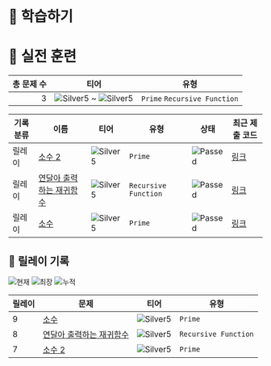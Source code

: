 # 📖 학습하기

# 🥇 실전 훈련
|총 문제 수|티어|유형|
|---:|---|---|
|3|![Silver5][s5] ~ ![Silver5][s5]|`Prime` `Recursive Function`|

|기록분류|이름|티어|유형|상태|최근 제출 코드|
|---|---|---|---|---|---|
|릴레이|[소수 2](https://www.codetree.ai/training-field/search/problems/prime-number-2)|![Silver5][s5]|`Prime`|![Passed][passed]|[링크](https://github.com/kimzoo2/codetree-TILs/blob/main/231211/%EC%86%8C%EC%88%98%202/prime-number-2.java)|
|릴레이|[연달아 출력하는 재귀함수](https://www.codetree.ai/training-field/search/problems/recursive-function-that-outputs-continuously)|![Silver5][s5]|`Recursive Function`|![Passed][passed]|[링크](https://github.com/kimzoo2/codetree-TILs/blob/main/231211/%EC%97%B0%EB%8B%AC%EC%95%84%20%EC%B6%9C%EB%A0%A5%ED%95%98%EB%8A%94%20%EC%9E%AC%EA%B7%80%ED%95%A8%EC%88%98/recursive-function-that-outputs-continuously.java)|
|릴레이|[소수](https://www.codetree.ai/training-field/search/problems/prime-number)|![Silver5][s5]|`Prime`|![Passed][passed]|[링크](https://github.com/kimzoo2/codetree-TILs/blob/main/231211/%EC%86%8C%EC%88%98/prime-number.java)|


## 🏃 릴레이 기록
![현재](https://img.shields.io/badge/현재_릴레이-9-%235cb85c.svg?for-the-badge)
![최장](https://img.shields.io/badge/최장_릴레이-9-%23E34F26.svg?for-the-badge)
![누적](https://img.shields.io/badge/누적_릴레이-9-%2300599C.svg?for-the-badge)

|릴레이|문제|티어|유형|
|---|---|---|---|
|9|[소수](https://www.codetree.ai/training-field/search/problems/prime-number)|![Silver5][s5]|`Prime`|
|8|[연달아 출력하는 재귀함수](https://www.codetree.ai/training-field/search/problems/recursive-function-that-outputs-continuously)|![Silver5][s5]|`Recursive Function`|
|7|[소수 2](https://www.codetree.ai/training-field/search/problems/prime-number-2)|![Silver5][s5]|`Prime`|










[b5]: https://img.shields.io/badge/Bronze_5-%235D3E31.svg
[b4]: https://img.shields.io/badge/Bronze_4-%235D3E31.svg
[b3]: https://img.shields.io/badge/Bronze_3-%235D3E31.svg
[b2]: https://img.shields.io/badge/Bronze_2-%235D3E31.svg
[b1]: https://img.shields.io/badge/Bronze_1-%235D3E31.svg
[s5]: https://img.shields.io/badge/Silver_5-%23394960.svg
[s4]: https://img.shields.io/badge/Silver_4-%23394960.svg
[s3]: https://img.shields.io/badge/Silver_3-%23394960.svg
[s2]: https://img.shields.io/badge/Silver_2-%23394960.svg
[s1]: https://img.shields.io/badge/Silver_1-%23394960.svg
[g5]: https://img.shields.io/badge/Gold_5-%23FFC433.svg
[g4]: https://img.shields.io/badge/Gold_4-%23FFC433.svg
[g3]: https://img.shields.io/badge/Gold_3-%23FFC433.svg
[g2]: https://img.shields.io/badge/Gold_2-%23FFC433.svg
[g1]: https://img.shields.io/badge/Gold_1-%23FFC433.svg
[p5]: https://img.shields.io/badge/Platinum_5-%2376DDD8.svg
[p4]: https://img.shields.io/badge/Platinum_4-%2376DDD8.svg
[p3]: https://img.shields.io/badge/Platinum_3-%2376DDD8.svg
[p2]: https://img.shields.io/badge/Platinum_2-%2376DDD8.svg
[p1]: https://img.shields.io/badge/Platinum_1-%2376DDD8.svg
[passed]: https://img.shields.io/badge/Passed-%23009D27.svg
[failed]: https://img.shields.io/badge/Failed-%23D24D57.svg
[easy]: https://img.shields.io/badge/쉬움-%235cb85c.svg?for-the-badge
[medium]: https://img.shields.io/badge/보통-%23FFC433.svg?for-the-badge
[hard]: https://img.shields.io/badge/어려움-%23D24D57.svg?for-the-badge